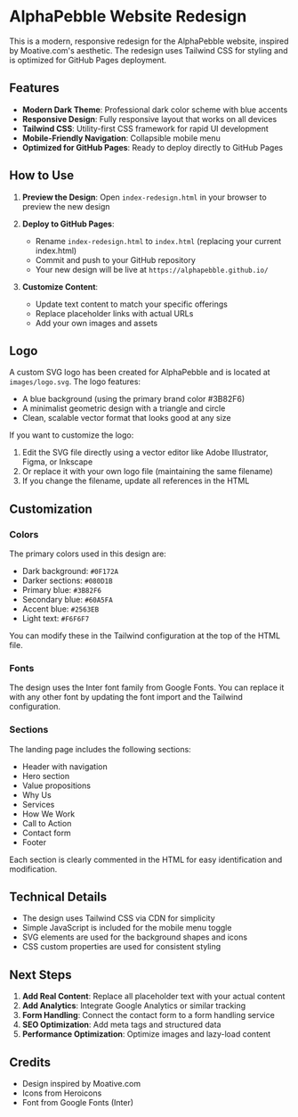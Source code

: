 # AlphaPebble Website Redesign

This is a modern, responsive redesign for the AlphaPebble website, inspired by Moative.com's aesthetic. The redesign uses Tailwind CSS for styling and is optimized for GitHub Pages deployment.

## Features

- **Modern Dark Theme**: Professional dark color scheme with blue accents
- **Responsive Design**: Fully responsive layout that works on all devices
- **Tailwind CSS**: Utility-first CSS framework for rapid UI development
- **Mobile-Friendly Navigation**: Collapsible mobile menu
- **Optimized for GitHub Pages**: Ready to deploy directly to GitHub Pages

## How to Use

1. **Preview the Design**: Open `index-redesign.html` in your browser to preview the new design

2. **Deploy to GitHub Pages**:
   - Rename `index-redesign.html` to `index.html` (replacing your current index.html)
   - Commit and push to your GitHub repository
   - Your new design will be live at `https://alphapebble.github.io/`

3. **Customize Content**:
   - Update text content to match your specific offerings
   - Replace placeholder links with actual URLs
   - Add your own images and assets

## Logo

A custom SVG logo has been created for AlphaPebble and is located at `images/logo.svg`. The logo features:

- A blue background (using the primary brand color #3B82F6)
- A minimalist geometric design with a triangle and circle
- Clean, scalable vector format that looks good at any size

If you want to customize the logo:
1. Edit the SVG file directly using a vector editor like Adobe Illustrator, Figma, or Inkscape
2. Or replace it with your own logo file (maintaining the same filename)
3. If you change the filename, update all references in the HTML

## Customization

### Colors

The primary colors used in this design are:
- Dark background: `#0F172A`
- Darker sections: `#080D1B`
- Primary blue: `#3B82F6`
- Secondary blue: `#60A5FA`
- Accent blue: `#2563EB`
- Light text: `#F6F6F7`

You can modify these in the Tailwind configuration at the top of the HTML file.

### Fonts

The design uses the Inter font family from Google Fonts. You can replace it with any other font by updating the font import and the Tailwind configuration.

### Sections

The landing page includes the following sections:
- Header with navigation
- Hero section
- Value propositions
- Why Us
- Services
- How We Work
- Call to Action
- Contact form
- Footer

Each section is clearly commented in the HTML for easy identification and modification.

## Technical Details

- The design uses Tailwind CSS via CDN for simplicity
- Simple JavaScript is included for the mobile menu toggle
- SVG elements are used for the background shapes and icons
- CSS custom properties are used for consistent styling

## Next Steps

1. **Add Real Content**: Replace all placeholder text with your actual content
2. **Add Analytics**: Integrate Google Analytics or similar tracking
3. **Form Handling**: Connect the contact form to a form handling service
4. **SEO Optimization**: Add meta tags and structured data
5. **Performance Optimization**: Optimize images and lazy-load content

## Credits

- Design inspired by Moative.com
- Icons from Heroicons
- Font from Google Fonts (Inter)
